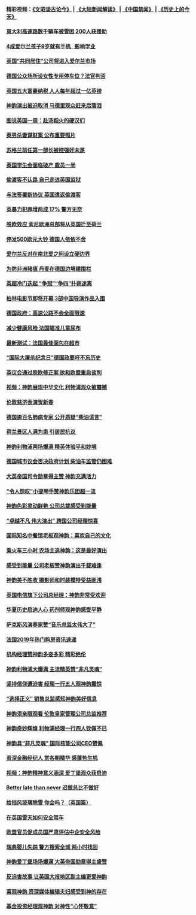 #### 精彩视频：[《文昭谈古论今》](https://github.com/gfw-breaker/wenzhao) | [《大陆新闻解读》](https://github.com/gfw-breaker/ntdtv-comedy) | [《中国禁闻》](https://github.com/gfw-breaker/ntdtv-news) | [《历史上的今天》](https://github.com/gfw-breaker/today-in-history) 

#### [意大利高速路数千辆车被雪困 200人获援助](../pages/nsc974/n11022003.md?t=02031451) 

#### [4成爱尔兰孩子9岁就有手机   影响学业](../pages/nsc974/n11018141.md?t=02031451) 

#### [英国“共同居住”公司将进入爱尔兰市场](../pages/nsc974/n11018074.md?t=02031451) 

#### [德国公众场所设女性专用停车位？法官判否](../pages/nsc974/n11018033.md?t=02031451) 

#### [英国五大富豪纳税 人人每年超过一亿英镑](../pages/nsc974/n11016706.md?t=02031451) 

#### [神韵演出被迫取消 马德里观众赶来后落泪](../pages/nsc974/n11016854.md?t=02031451) 

#### [图说英国一周：赴汤蹈火的硬汉们](../pages/nsc974/n11016810.md?t=02031451) 

#### [英男杀妻谋财案 公布重要照片](../pages/nsc974/n11016778.md?t=02031451) 

#### [苏格兰前任第一部长被控强奸未遂](../pages/nsc974/n11016772.md?t=02031451) 

#### [英国学生会面临破产 裁员一半](../pages/nsc974/n11016766.md?t=02031451) 

#### [偷渡客不认路 自己走进英国监狱](../pages/nsc974/n11016763.md?t=02031451) 

#### [与法签署新协议 英国遣返偷渡客](../pages/nsc974/n11016756.md?t=02031451) 

#### [英暴力犯罪增两成 17% 警方无奈](../pages/nsc974/n11016787.md?t=02031451) 

#### [脱欧效应 索尼欧洲总部将从英国迁至荷兰](../pages/nsc974/n11015209.md?t=02031451) 

#### [停发500欧元大钞 德国人依依不舍](../pages/nsc974/n11015417.md?t=02031451) 

#### [爱尔兰反对在南北爱之间设立硬边界](../pages/nsc974/n11015382.md?t=02031451) 

#### [为防非洲猪瘟 丹麦在德国边境建围栏](../pages/nsc974/n11014368.md?t=02031451) 

#### [英超冷门迭起 “争冠”“争四”扑朔迷离](../pages/nsc974/n11014053.md?t=02031451) 

#### [柏林电影节即将开幕 3部中国导演作品入围](../pages/nsc974/n11013824.md?t=02031451) 

#### [德国政府：高速公路不会全面限速](../pages/nsc974/n11013841.md?t=02031451) 

#### [减少健康风险 法国瞄准儿童尿布](../pages/nsc974/n11012630.md?t=02031451) 

#### [最新测试：法国最佳面包在超市](../pages/nsc974/n11012842.md?t=02031451) 

#### [“国际大屠杀纪念日”德国政要吁不忘历史](../pages/nsc974/n11012513.md?t=02031451) 

#### [英议会通过脱欧修正案 欲和欧盟重启谈判](../pages/nsc974/n11011622.md?t=02031451) 

#### [视频：神韵展现中华文化 利物浦观众被震撼](../pages/nsc974/n11011005.md?t=02031451) 

#### [伦敦慈济表演贺新春](../pages/nsc974/n11011139.md?t=02031451) 

#### [德国逾百名肺病专家 公开质疑“柴油谎言”](../pages/nsc974/n11010325.md?t=02031451) 

#### [荷兰景区人满为患 引居民抗议 ](../pages/nsc974/n11010747.md?t=02031451) 

#### [神韵利物浦两场爆满 精英体验平和妙境](../pages/nsc974/n11010417.md?t=02031451) 

#### [德国城市议会否决政府计划 柴油车监管仍困难](../pages/nsc974/n11010716.md?t=02031451) 

#### [大英帝国司令勋章得主赞 神韵充满活力](../pages/nsc974/n11009434.md?t=02031451) 

#### [“令人惊叹”小提琴手赞神韵乐团超一流](../pages/nsc974/n11009535.md?t=02031451) 

#### [神韵色彩灵动鲜艳 公司总裁感受到能量](../pages/nsc974/n11009391.md?t=02031451) 

#### [“卓越不凡 伟大演出” 跨国公司经理惊喜](../pages/nsc974/n11009359.md?t=02031451) 

#### [国际知名中餐馆老板观神韵：喜欢自己的文化](../pages/nsc974/n11009314.md?t=02031451) 

#### [乘火车三小时 农场主追神韵：这是最好演出](../pages/nsc974/n11009299.md?t=02031451) 

#### [感受到能量 公司老板赞神韵演出千载难逢](../pages/nsc974/n11009226.md?t=02031451) 

#### [神韵美不胜收 摄影师和时装模特受益匪浅](../pages/nsc974/n11009171.md?t=02031451) 

#### [英国电信旗下公司总经理：神韵非常受欢迎](../pages/nsc974/n11008992.md?t=02031451) 

#### [华夏历史启迪人心 药剂师观神韵感受平静](../pages/nsc974/n11007232.md?t=02031451) 

#### [萨克斯风演奏家赞“音乐总监太伟大了”](../pages/nsc974/n11007174.md?t=02031451) 

#### [法国2019年热门购房资讯速递](../pages/nsc974/n10947033.md?t=02031451) 

#### [机构经理赞神韵多姿多彩 精彩绝伦](../pages/nsc974/n11006484.md?t=02031451) 

#### [神韵利物浦大爆满 主流精英赞“非凡灵魂”](../pages/nsc974/n11006697.md?t=02031451) 

#### [坚持信仰遭迫害 经理一行五人观神韵震惊](../pages/nsc974/n11006523.md?t=02031451) 

#### [“选择正义” 销售总监感知神韵美好信息](../pages/nsc974/n11006437.md?t=02031451) 

#### [神韵须亲眼观看 伦敦皇家管理公司总监推荐](../pages/nsc974/n11006402.md?t=02031451) 

#### [神韵奇妙辉煌 利物浦经理一行四人钦佩不已](../pages/nsc974/n11006397.md?t=02031451) 

#### [神韵具“非凡灵魂” 国际核能公司CEO赞佩](../pages/nsc974/n11006353.md?t=02031451) 

#### [资深金融经纪人 赏各朝精华 感蓬勃生机](../pages/nsc974/n11006347.md?t=02031451) 

#### [视频：神韵精神意义涵深 爱丁堡观众获启迪](../pages/nsc974/n11004622.md?t=02031451) 

#### [Better late than never 迟做总比不做好](../pages/nsc974/n11004768.md?t=02031451) 

#### [给挡风玻璃除雪 你会吗？（英国篇）](../pages/nsc974/n11004765.md?t=02031451) 

#### [在英国雪天如何安全驾车](../pages/nsc974/n11004758.md?t=02031451) 

#### [欧盟官员促成员国严肃评估中企安全风险](../pages/nsc974/n11004719.md?t=02031451) 

#### [瑞典婴儿失踪 警方搜索全城 两小时找回](../pages/nsc974/n11004065.md?t=02031451) 

#### [神韵爱丁堡场场爆满 大英帝国勋章得主盛赞](../pages/nsc974/n11003114.md?t=02031451) 

#### [反迫害故事 让英国大报地区副主编更爱神韵](../pages/nsc974/n11003184.md?t=02031451) 

#### [喜观神韵 资深媒体编辑夫妇感受到神的存在](../pages/nsc974/n11003116.md?t=02031451) 

#### [基金投资经理观神韵 对神性“心怀敬意”](../pages/nsc974/n11003069.md?t=02031451) 

